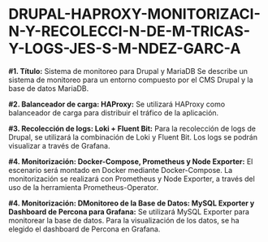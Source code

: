 # DRUPAL-HAPROXY-MONITORIZACI-N-Y-RECOLECCI-N-DE-M-TRICAS-Y-LOGS-JES-S-M-NDEZ-GARC-A
**#1. Título:** Sistema de monitoreo para Drupal y MariaDB
Se describe un sistema de monitoreo para un entorno compuesto por el CMS Drupal y la base de datos MariaDB.

**#2. Balanceador de carga: HAProxy:** Se utilizará HAProxy como balanceador de carga para distribuir el tráfico de la aplicación.

**#3. Recolección de logs: Loki + Fluent Bit:** Para la recolección de logs de Drupal, se utilizará la combinación de Loki y Fluent Bit. Los logs se podrán visualizar a través de Grafana.

**#4. Monitorización: Docker-Compose, Prometheus y Node Exporter:** El escenario será montado en Docker mediante Docker-Compose. La monitorización se realizará con Prometheus y Node Exporter, a través del uso de la herramienta Prometheus-Operator.

**#4. Monitorización: DMonitoreo de la Base de Datos: MySQL Exporter y Dashboard de Percona para Grafana:** Se utilizará MySQL Exporter para monitorear la base de datos. Para la visualización de los datos, se ha elegido el dashboard de Percona en Grafana.
